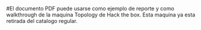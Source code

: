#El documento PDF puede usarse como ejemplo de reporte y como walkthrough de la maquina Topology de Hack the box. Esta maquina ya esta retirada del catalogo regular.

